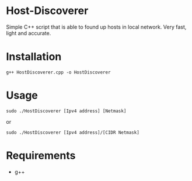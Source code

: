 # Host-Discoverer
Simple C++ script that is able to found up hosts in local network. Very fast, light and accurate.

# Installation
```
g++ HostDiscoverer.cpp -o HostDiscoverer
```
# Usage
```
sudo ./HostDiscoverer [Ipv4 address] [Netmask]
```
or 

```
sudo ./HostDiscoverer [Ipv4 address]/[CIDR Netmask]
```
# Requirements
- g++
